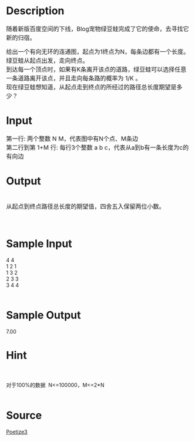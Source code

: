 
# Description

<div class="content"><p><span style="font-size: medium">随着新版百度空间的下线，Blog宠物绿豆蛙完成了它的使命，去寻找它新的归宿。</span></p>
<p><span style="font-size: medium">给出一个有向无环的连通图，起点为1终点为N，每条边都有一个长度。绿豆蛙从起点出发，走向终点。<br/>
到达每一个顶点时，如果有K条离开该点的道路，绿豆蛙可以选择任意一条道路离开该点，并且走向每条路的概率为 1/K 。<br/>
现在绿豆蛙想知道，从起点走到终点的所经过的路径总长度期望是多少？</span></p></div>

# Input

<div class="content"><p><span style="font-size: medium">第一行: 两个整数 N M，代表图中有N个点、M条边<br/>
第二行到第 1+M 行: 每行3个整数 a b c，代表从a到b有一条长度为c的有向边</span></p></div>

# Output

<div class="content"><p><span style="font-size: medium"><br/>
从起点到终点路径总长度的期望值，四舍五入保留两位小数。</span></p>
<p><span style="font-size: medium"><br/>
</span></p></div>

# Sample Input

<div class="content"><span class="sampledata">4 4<br/>
1 2 1<br/>
1 3 2<br/>
2 3 3<br/>
3 4 4<br/>
<br/>
</span></div>

# Sample Output

<div class="content"><span class="sampledata">7.00</span></div>

# Hint

<div class="content"><p></p><p><br/><br/>
对于100%的数据  N&lt;=100000，M&lt;=2*N<br/><br/>
</p><p></p></div>

# Source

<div class="content"><p><a href="problemset.php?search=Poetize3">Poetize3</a></p></div>

